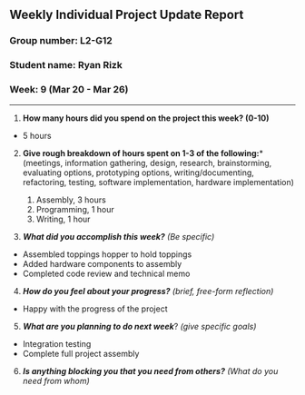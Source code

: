 ## Weekly Individual Project Update Report
### Group number: L2-G12
### Student name: Ryan Rizk
### Week: 9 (Mar 20 - Mar 26)
___
1. **How many hours did you spend on the project this week? (0-10)**
  - 5 hours
2. **Give rough breakdown of hours spent on 1-3 of the following:***
   (meetings, information gathering, design, research, brainstorming, evaluating options, prototyping options, writing/documenting, refactoring, testing, software implementation, hardware implementation)
   1. Assembly, 3 hours
   2. Programming, 1 hour
   3. Writing, 1 hour

4. ***What did you accomplish this week?*** _(Be specific)_
  - Assembled toppings hopper to hold toppings
  - Added hardware components to assembly
  - Completed code review and technical memo

4. ***How do you feel about your progress?*** _(brief, free-form reflection)_
  - Happy with the progress of the project
    
5. ***What are you planning to do next week***? _(give specific goals)_
  - Integration testing
  - Complete full project assembly
    
6. ***Is anything blocking you that you need from others?*** _(What do you need from whom)_
